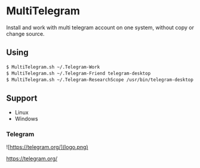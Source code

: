 # MultiTelegram

Install and work with multi telegram account on one system, without copy or change source.

## Using

```bash
$ MultiTelegram.sh ~/.Telegram-Work
$ MultiTelegram.sh ~/.Telegram-Friend telegram-desktop
$ MultiTelegram.sh ~/.Telegram-ResearchScope /usr/bin/telegram-desktop
```

## Support

- Linux
 - Windows
 
### Telegram

![https://telegram.org/](logo.png)

https://telegram.org/
